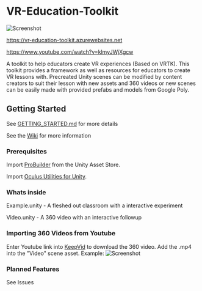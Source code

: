 # VR-Education-Toolkit

![Screenshot](https://github.com/Legorobotdude/VR-Education-Toolkit/blob/master/Images/hackil18.3.png "Screenshot")

https://vr-education-toolkit.azurewebsites.net

https://www.youtube.com/watch?v=klmyJWjXgcw

A toolkit to help educators create VR experiences (Based on VRTK).
This toolkit provides a framework as well as resources for educators to create VR lessons with. Precreated Unity scenes can be modified by content creators to suit their lesson with new assets and 360 videos or new scenes can be easily made with provided prefabs and models from Google Poly.

## Getting Started

See [GETTING_STARTED.md](GETTING_STARTED.md) for more details

See the [Wiki](https://github.com/Legorobotdude/VR-Education-Toolkit/wiki) for more information

### Prerequisites

Import [ProBuilder](https://assetstore.unity.com/packages/tools/modeling/probuilder-111418 "probuilder") from the Unity Asset Store.

Import [Oculus Utilities for Unity](https://developer.oculus.com/downloads/package/oculus-utilities-for-unity-5/ "oculus-utilities-for-unity-5").

### Whats inside

Example.unity - A fleshed out classroom with a interactive experiment

Video.unity - A 360 video with an interactive followup

### Importing 360 Videos from Youtube

Enter Youtube link into [KeepVid](https://keepvid.com/ "keepvid") to download the 360 video. Add the .mp4 into the "Video" scene asset.
Example:
![Screenshot](https://github.com/Legorobotdude/VR-Education-Toolkit/blob/master/Images/360cap.PNG "360 Video")

### Planned Features

See Issues
